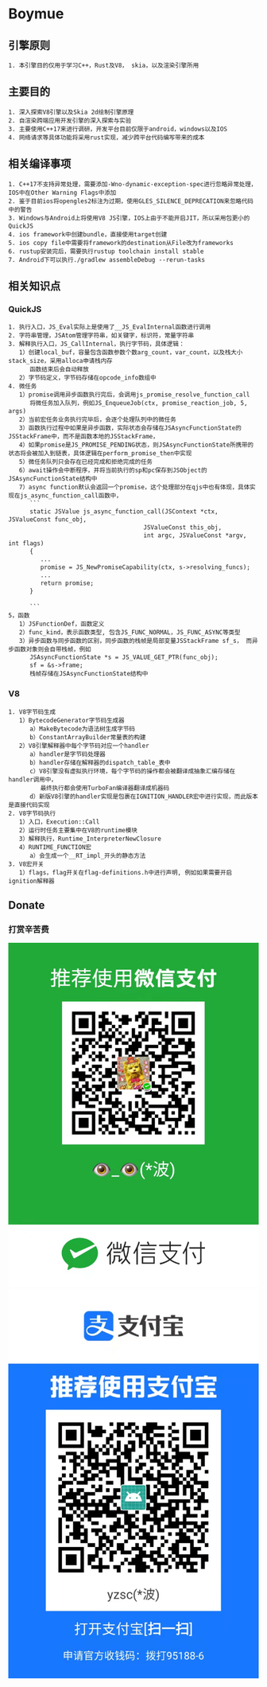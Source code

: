 # Boymue

## 引擎原则
```
1. 本引擎目的仅用于学习C++，Rust及V8， skia，以及渲染引擎所用
```

## 主要目的
```
1. 深入探索V8引擎以及Skia 2d绘制引擎原理
2. 自渲染跨端应用开发引擎的深入探索与实验
3. 主要使用C++17来进行调研，开发平台目前仅限于android，windows以及IOS
4. 网络请求等具体功能将采用rust实现，减少跨平台代码编写带来的成本
```
## 相关编译事项
```
1. C++17不支持异常处理，需要添加-Wno-dynamic-exception-spec进行忽略异常处理，IOS中在Other Warning Flags中添加
2. 鉴于目前ios将opengles2标注为过期，使用GLES_SILENCE_DEPRECATION来忽略代码中的警告
3. Windows与Android上将使用V8 JS引擎，IOS上由于不能开启JIT，所以采用包更小的QuickJS
4. ios framework中创建bundle，直接使用target创建
5. ios copy file中需要将framework的destination从File改为frameworks
6. rustup安装完后，需要执行rustup toolchain install stable
7. Android下可以执行./gradlew assembleDebug --rerun-tasks
```

## 相关知识点
### QuickJS
```
1. 执行入口，JS_Eval实际上是使用了__JS_EvalInternal函数进行调用
2. 字符串管理，JSAtom管理字符串，如关键字，标识符，常量字符串
3. 解释执行入口，JS_CallInternal，执行字节码，具体逻辑：
   1）创建local_buf，容量包含函数参数个数arg_count，var_count，以及栈大小stack_size，采用alloca申请栈内存
      函数结束后会自动释放
   2）字节码定义，字节码存储在opcode_info数组中
4. 微任务
   1）promise调用异步函数执行完后，会调用js_promise_resolve_function_call
      将微任务加入队列，例如JS_EnqueueJob(ctx, promise_reaction_job, 5, args)
   2）当前宏任务业务执行完毕后，会逐个处理队列中的微任务
   3）函数执行过程中如果是异步函数，实际状态会存储在JSAsyncFunctionState的JSStackFrame中，而不是函数本地的JSStackFrame，
   4）如果promise是JS_PROMISE_PENDING状态，则JSAsyncFunctionState所携带的状态将会被加入到链表，具体逻辑在perform_promise_then中实现
   5）微任务队列只会存在已经完成和拒绝完成的任务
   6）await操作会中断程序，并将当前执行的sp和pc保存到JSObject的JSAsyncFunctionState结构中
   7）async function默认会返回一个promise，这个处理部分在qjs中也有体现，具体实现在js_async_function_call函数中，
      ```
      static JSValue js_async_function_call(JSContext *ctx, JSValueConst func_obj,
                                      JSValueConst this_obj,
                                      int argc, JSValueConst *argv, int flags) 
      {
         ...
         promise = JS_NewPromiseCapability(ctx, s->resolving_funcs);
         ...
         return promise;
      }
      
      ```
5，函数
   1）JSFunctionDef，函数定义
   2）func_kind，表示函数类型, 包含JS_FUNC_NORMAL，JS_FUNC_ASYNC等类型
   3）异步函数与同步函数的区别，同步函数的栈帧是局部变量JSStackFrame sf_s， 而异步函数对象则会自带栈帧，例如
      JSAsyncFunctionState *s = JS_VALUE_GET_PTR(func_obj);
      sf = &s->frame;
      栈帧存储在JSAsyncFunctionState结构中  
```

### V8
```
1. V8字节码生成
   1）BytecodeGenerator字节码生成器
      a）MakeBytecode为语法树生成字节码
      b）ConstantArrayBuilder常量表的构建
   2）V8引擎解释器中每个字节码对应一个handler
      a）handler是字节码处理器
      b）handler存储在解释器的dispatch_table_表中 
      c）V8引擎没有虚拟执行环境，每个字节码的操作都会被翻译成抽象汇编存储在handler调用中，
         最终执行都会使用TurboFan编译器翻译成机器码
      d）新版V8引擎的handler实现是包裹在IGNITION_HANDLER宏中进行实现，而此版本是直接代码实现
2. V8字节码执行
   1）入口，Execution::Call
   2）运行时任务主要集中在V8的runtime模块
   3）解释执行，Runtime_InterpreterNewClosure
   4）RUNTIME_FUNCTION宏
      a）会生成一个__RT_impl_开头的静态方法
3. V8宏开关
   1）flags，flag开关在flag-definitions.h中进行声明, 例如如果需要开启ignition解释器    
```

## Donate
### 打赏辛苦费
![image](https://github.com/damonyan1985/Boymue/blob/dev/tools/donate/weixin.jpg)
![image](https://github.com/damonyan1985/Boymue/blob/dev/tools/donate/alipay.jpg)